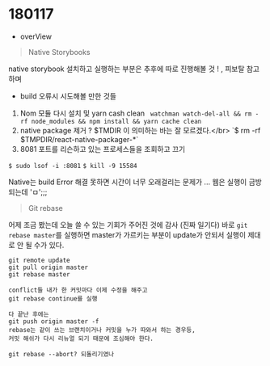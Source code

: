 # 180117

* overView

> Native Storybooks 

native storybook 설치하고 실행하는 부분은 추후에 따로 진행해볼 것 ! , 피보탈 참고하며 

* build 오류시 시도해볼 만한 것들  

1. Nom 모듈 다시 설치 및 yarn cash clean
` watchman watch-del-all && rm -rf node_modules && npm install && yarn cache clean`
1. native package 제거 ? $TMDIR 이 의미하는 바는 잘 모르겠다.</br>
 `$ rm -rf $TMPDIR/react-native-packager-*`
1. 8081 포트를 리슨하고 있는 프로세스들을 조회하고 끄기

`$ sudo lsof -i :8081`
`$ kill -9 15584`

Native는 build Error 해결 못하면 시간이 너무 오래걸리는 문제가 ... 
웹은 실행이 금방되는데 'ㅁ';;;

> Git rebase 

어제 조금 봤는데 오늘 쓸 수 있는 기회가 주어진 것에 감사 (진짜 일기다)
바로 `git rebase master`를 실행하면 master가 가르키는 부분이 update가 안되서 실행이 제대로 안 될 수가 있다.
```
git remote update
git pull origin master
git rebase master

conflict들 내가 한 커밋마다 이제 수정을 해주고 
git rebase continue를 실행 

다 끝난 후에는 
git push origin master -f 
rebase는 같이 쓰는 브랜치이거나 커밋을 누가 따와서 하는 경우등, 
커밋 해쉬가 다시 리뉴얼 되기 때문에 조심해야 한다.

git rebase --abort? 되돌리기였나 

```
